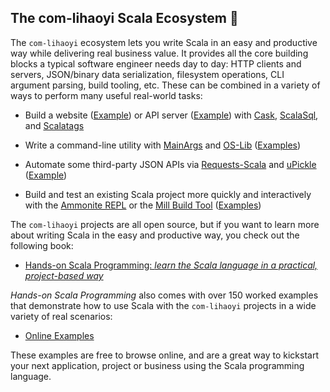 ## The com-lihaoyi Scala Ecosystem 👋

The `com-lihaoyi` ecosystem lets you write Scala in an easy and productive way
while delivering real business value. It provides all the core building blocks a
typical software engineer needs day to day: HTTP clients and servers, JSON/binary data serialization,
filesystem operations, CLI argument parsing, build tooling, etc. These can be combined in
a variety of ways to perform many useful real-world tasks:

- Build a website ([Example](https://com-lihaoyi.github.io/cask/#todomvc-full-stack-web)) or API server ([Example](https://com-lihaoyi.github.io/cask/#todomvc-database-integration)) with [Cask](https://github.com/com-lihaoyi/cask),
  [ScalaSql](https://github.com/com-lihaoyi/scalasql), and
  [Scalatags](https://github.com/com-lihaoyi/scalatags) 

- Write a command-line utility with [MainArgs](https://github.com/com-lihaoyi/mainargs) and
  [OS-Lib](https://github.com/com-lihaoyi/os-lib)  ([Examples](https://github.com/com-lihaoyi/os-lib?tab=readme-ov-file#cookbook))

- Automate some third-party JSON APIs via [Requests-Scala](https://github.com/com-lihaoyi/requests-scala)
  and [uPickle](https://github.com/com-lihaoyi/upickle) ([Example](https://github.com/handsonscala/handsonscala/tree/v1/examples/12.1%20-%20IssueMigrator))

- Build and test an existing Scala project more quickly and interactively with the
  [Ammonite REPL](https://github.com/com-lihaoyi/Ammonite) or the [Mill Build Tool](https://github.com/com-lihaoyi/mill) ([Examples](https://mill-build.com/mill/Intro_to_Mill.html#_simple_scala_module))

The `com-lihaoyi` projects are all open source, but if you want to learn more about writing
Scala in the easy and productive way, you check out the following book:

- [Hands-on Scala Programming: *learn the Scala language in a practical, project-based way*](https://www.handsonscala.com/)


*Hands-on Scala Programming* also comes with over 150 worked examples that demonstrate how to use
Scala with the `com-lihaoyi` projects in a wide variety of real scenarios:

- [Online Examples](https://github.com/handsonscala/handsonscala#part-i-introduction-to-scala)

These examples are free to browse online, and are a great way to kickstart your next application, 
project or business using the Scala programming language.
